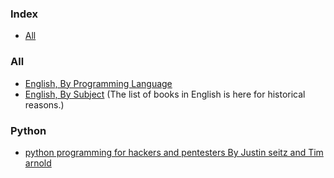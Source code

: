 ### Index

* [All](#all)


### All

* [English, By Programming Language](free-programming-books-langs.md)
* [English, By Subject](free-programming-books-subjects.md)
  (The list of books in English is here for historical reasons.)

### Python

* [python programming for hackers and pentesters By Justin seitz and Tim arnold](https://drive.google.com/file/d/1_hGSIVLTlLkgvcsPfuNECqmDEXHSHwvi/view?usp=drive_link)
